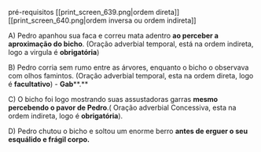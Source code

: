 pré-requisitos
	[[print_screen_639.png|ordem direta]]
	[[print_screen_640.png|ordem inversa ou ordem indireta]]

A) Pedro apanhou sua faca e correu mata adentro **ao perceber a aproximação do bicho**. (Oração adverbial temporal, está na ordem indireta, logo a virgula é **obrigatória**)

B) Pedro corria sem rumo entre as árvores, enquanto o bicho o observava com olhos famintos. (Oração adverbial temporal, esta na ordem direta, logo é **facultativo**) - **Gab****.**

C) O bicho foi logo mostrando suas assustadoras garras **mesmo percebendo o pavor de Pedro**.( Oração adverbial Concessiva, esta na ordem indireta, logo é **obrigatória**).

D) Pedro chutou o bicho e soltou um enorme berro **antes de erguer o seu esquálido e frágil corpo.**